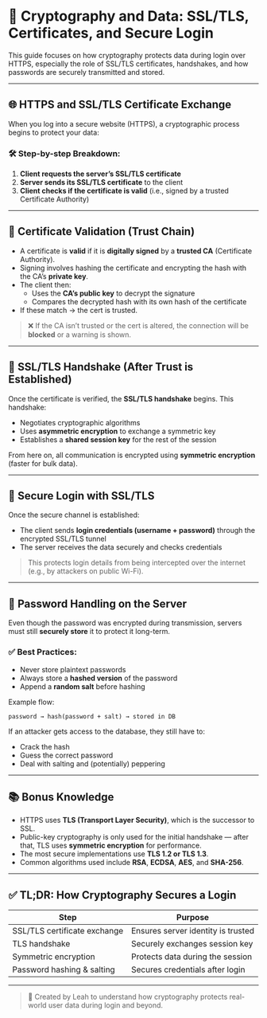 # 🔐 Cryptography and Data: SSL/TLS, Certificates, and Secure Login

This guide focuses on how cryptography protects data during login over HTTPS, especially the role of SSL/TLS certificates, handshakes, and how passwords are securely transmitted and stored.

---

## 🌐 HTTPS and SSL/TLS Certificate Exchange

When you log into a secure website (HTTPS), a cryptographic process begins to protect your data:

### 🛠 Step-by-step Breakdown:

1. **Client requests the server’s SSL/TLS certificate**
2. **Server sends its SSL/TLS certificate** to the client
3. **Client checks if the certificate is valid** (i.e., signed by a trusted Certificate Authority)

---

## 📜 Certificate Validation (Trust Chain)

- A certificate is **valid** if it is **digitally signed** by a **trusted CA** (Certificate Authority).
- Signing involves hashing the certificate and encrypting the hash with the CA’s **private key**.
- The client then:
  - Uses the **CA’s public key** to decrypt the signature
  - Compares the decrypted hash with its own hash of the certificate
- If these match → the cert is trusted.

> ❌ If the CA isn’t trusted or the cert is altered, the connection will be **blocked** or a warning is shown.

---

## 🤝 SSL/TLS Handshake (After Trust is Established)

Once the certificate is verified, the **SSL/TLS handshake** begins. This handshake:
- Negotiates cryptographic algorithms
- Uses **asymmetric encryption** to exchange a symmetric key
- Establishes a **shared session key** for the rest of the session

From here on, all communication is encrypted using **symmetric encryption** (faster for bulk data).

---

## 🔐 Secure Login with SSL/TLS

Once the secure channel is established:
- The client sends **login credentials (username + password)** through the encrypted SSL/TLS tunnel
- The server receives the data securely and checks credentials

> This protects login details from being intercepted over the internet (e.g., by attackers on public Wi-Fi).

---

## 🧂 Password Handling on the Server

Even though the password was encrypted during transmission, servers must still **securely store** it to protect it long-term.

### ✅ Best Practices:
- Never store plaintext passwords
- Always store a **hashed version** of the password
- Append a **random salt** before hashing

Example flow:
```plaintext
password → hash(password + salt) → stored in DB
```

If an attacker gets access to the database, they still have to:
- Crack the hash
- Guess the correct password
- Deal with salting and (potentially) peppering

---

## 📚 Bonus Knowledge

- HTTPS uses **TLS (Transport Layer Security)**, which is the successor to SSL.
- Public-key cryptography is only used for the initial handshake — after that, TLS uses **symmetric encryption** for performance.
- The most secure implementations use **TLS 1.2 or TLS 1.3**.
- Common algorithms used include **RSA**, **ECDSA**, **AES**, and **SHA-256**.

---

## ✅ TL;DR: How Cryptography Secures a Login

| Step                          | Purpose                                     |
|-------------------------------|---------------------------------------------|
| SSL/TLS certificate exchange | Ensures server identity is trusted          |
| TLS handshake                | Securely exchanges session key              |
| Symmetric encryption         | Protects data during the session            |
| Password hashing & salting   | Secures credentials after login             |

---

> 🧠 Created by Leah to understand how cryptography protects real-world user data during login and beyond.
